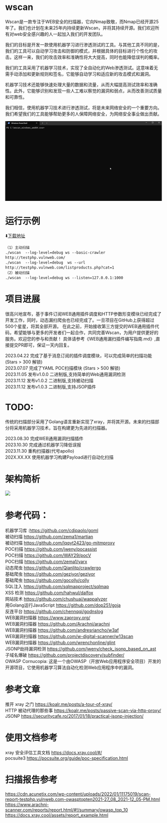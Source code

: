# wscan
Wscan是一款专注于WEB安全的扫描器，它向Nmap致敬，而Nmap已经开源25年了。我们也计划在未来25年内持续更新Wscan，并将其持续开源。我们欢迎所有对web安全感兴趣的人一起加入我们的开发团队。

我们的目标是开发一款使用机器学习进行渗透测试的工具。与其他工具不同的是，我们的工具可以自动学习攻击和防御的模式，并根据具体的目标进行个性化的攻击。这样一来，我们的攻击效率和准确性将大大提高，同时也能降低误判的概率。

我们的工具采用了机器学习技术，实现了全自动化的Web渗透测试。这意味着无需手动添加和更新规则和签名，它能够自动学习和适应新的攻击模式和漏洞。

机器学习技术还能够快速处理大量的数据和流量，从而大幅提高测试效率和准确性。此外，它能够识别和发现一些人工难以察觉的漏洞和弱点，从而改善测试质量和可靠性。

我们相信，使用机器学习技术进行渗透测试，将是未来网络安全的一个重要方向。我们希望我们的工具能够帮助更多的人保障网络安全，为网络安全事业做出贡献。

![demo.gif](doc/img/demo.gif)

# 运行示例 

⬇️[下载地址](https://github.com/chushuai/wscan/releases)
```
（1）主动扫描
./wscan  --log-level=debug ws --basic-crawler http://testphp.vulnweb.com/
./wscan  --log-level=debug  ws --url http://testphp.vulnweb.com/listproducts.php?cat=1 
（2）被动扫描
./wscan  --log-level=debug ws --listen=127.0.0.1:1000
```
# 项目进展
很高兴地宣布，基于事件订阅WEB通用插件调度和HTTP参数形变模块已经完成了开发工作，同时，动态漏扫爬虫也已经完成了。一旦项目在GitHub上获得超过500个星星，将其全部开源。 
在此之前，开始接收第三方提交的WEB通用插件代码，希望能够与更多的开发者们一起合作，共同完善Wscan，为用户提供更好的服务。欢迎您的参与和贡献！
具体请参考《WEB通用漏扫插件编写指南.md》,直接提交PR即可，保证一天内回复。

2023.04.22 完成了基于消息订阅的插件调度模块，可以完成简单的扫描功能 (Stars > 300 解锁)  
2023.07.07 完成了YAML POC扫描模块 (Stars > 500 解锁)  
2023.11.05 发布v1.0.0 二进制版,支持简单的Web通用漏洞检测  
2023.11.12 发布v1.0.2 二进制版,支持被动扫描  
2023.11.12 发布v1.0.3 二进制版,支持JSOP插件


# TODO:
传统的扫描部分采用了Golang语言重新实现了xray，并将其开源。未来的扫描部分将采用机器学习技术，旨在构建更为先进的扫描器。   

2023.08.30 完成WEB通用漏洞扫描插件  
2023.10.30 完成通过机器学习降低误报  
2023.11.30 重构扫描器(代号apollo)  
202X.XX.XX 使用机器学习构建Payload进行自动化扫描  
# 架构简析
![](doc/img/Wscan.png)

# 参考代码：
机器学习库 :https://github.com/cdipaolo/goml  
被动扫描 https://github.com/zema1/martian  
被动扫描 https://github.com/lqqyt2423/go-mitmproxy  
POC扫描  https://github.com/jweny/pocassist   
POC扫描  https://github.com/WAY29/pocV   
POC扫描  https://github.com/zema1/yarx  
动态爬虫 https://github.com/Qianlitp/crawlergo  
基础爬虫 https://github.com/geziyor/geziyor   
基础爬虫 https://github.com/gocolly/colly  
SQL注入 https://github.com/sqlmapproject/sqlmap  
XSS 检测 https://github.com/hahwul/dalfox  
网站技术  https://github.com/chushuai/wappalyzer   
用Golang运行JavaScript https://github.com/dop251/goja  
反连平台 https://github.com/chennqqi/godnslog  
WEB漏洞扫描器 https://www.zaproxy.org/    
WEB漏洞扫描器 https://github.com/Arachni/arachni   
WEB漏洞扫描器 https://github.com/andresriancho/w3af  
WEB漏洞扫描器 https://github.com/w-digital-scanner/w13scan  
WEB漏洞扫描器 https://github.com/wrenchonline/glint  
JSONP劫持漏洞检测 https://github.com/jweny/check_jsonp_based_on_ast  
子域名爆破 https://github.com/projectdiscovery/subfinder/  
OWASP Cornucopia: 这是一个由OWASP（开放Web应用程序安全项目）开发的开源项目，它使用机器学习算法自动化检测Web应用程序中的漏洞。

# 参考文章
推开 xray 之门 https://koalr.me/posts/a-tour-of-xray/  
HTTP 被动代理的那些事 https://koalr.me/posts/passive-scan-via-http-proxy/  
JSONP https://securitycafe.ro/2017/01/18/practical-jsonp-injection/

# 使用文档参考
xray 安全评估工具文档  https://docs.xray.cool/#/  
pocsuite3  https://pocsuite.org/guide/poc-specification.html

# 扫描报告参考
https://cdn.acunetix.com/wp-content/uploads/2022/01/11175019/scan-report-testphp.vulnweb.com-owasptopten2021-27_08_2021-12_05-PM.html  
https://www.arachni-scanner.com/reports/report.html/#!/summary/owasp_top_10  
https://docs.xray.cool/assets/report_example.html 


